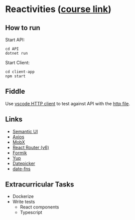 # Reactivities ([course link](https://www.udemy.com/course/complete-guide-to-building-an-app-with-net-core-and-react/learn/))

## How to run

Start API:

```console
cd API
dotnet run
```

Start Client:

```console
cd client-app
npm start
```

## Fiddle

Use [vscode HTTP client](https://github.com/Huachao/vscode-restclient) to test against API with the [http file](API/fiddle/activities.http).

## Links

- [Semantic UI](https://semantic-ui.com/)
- [Axios](https://github.com/sheaivey/react-axios)
- [MobX](https://mobx.js.org/README.html)
- [React Router (v6)](https://reactrouter.com/docs/en/v6/getting-started/overview)
- [Formik](https://formik.org/)
- [Yup](https://github.com/jquense/yup)
- [Datepicker](https://reactdatepicker.com/)
- [date-fns](https://date-fns.org/)

## Extracurricular Tasks

- Dockerize
- Write tests
  - React components
  - Typescript
